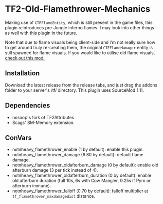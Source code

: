 # TF2-Old-Flamethrower-Mechanics

Making use of `CTFFlameEntity`, which is still present in the game files, this plugin reintroduces pre-Jungle Inferno flames. I may look into other things as well with this plugin in the future.

Note that due to flame visuals being client-side and I'm not really sure how to get around truly re-creating them, the original `CTFFlameManager` entity is still spawned for flame visuals. If you would like to utilise old flame visuals, [check out this mod.](https://gamebanana.com/mods/12497)

## Installation

Download the latest release from the release tabs, and just drag the addons folder to your server's /tf/ directory. This plugin uses SourceMod 1.11.

## Dependencies

- nosoop's fork of TF2Attributes
- Scags' SM-Memory extension.

## ConVars

- notnheavy_flamethrower_enable (1 by default): enable this plugin.
- notnheavy_flamethrower_damage (6.80 by default): default flame damage.
- notnheavy_flamethrower_oldafterburn_damage (0 by default): enable old afterburn damage (3 per tick instead of 4).
- notnheavy_flamethrower_oldafterburn_duration (0 by default): enable old afterburn duration (full 10s, 6s with Cow Mangler, 0.25s if Pyro or afterburn immune).
- notnheavy_flamethrower_falloff (0.70 by default): falloff multiplier at `tf_flamethrower_maxdamagedist` distance.
